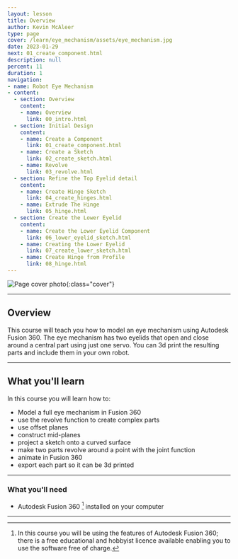 ```yaml
---
layout: lesson
title: Overview
author: Kevin McAleer
type: page
cover: /learn/eye_mechanism/assets/eye_mechanism.jpg
date: 2023-01-29
next: 01_create_component.html
description: null
percent: 11
duration: 1
navigation:
- name: Robot Eye Mechanism
- content:
  - section: Overview
    content:
    - name: Overview
      link: 00_intro.html
  - section: Initial Design
    content:
    - name: Create a Component
      link: 01_create_component.html
    - name: Create a Sketch
      link: 02_create_sketch.html
    - name: Revolve
      link: 03_revolve.html
  - section: Refine the Top Eyelid detail
    content:
    - name: Create Hinge Sketch
      link: 04_create_hinges.html
    - name: Extrude The Hinge
      link: 05_hinge.html
  - section: Create the Lower Eyelid
    content:
    - name: Create the Lower Eyelid Component
      link: 06_lower_eyelid_sketch.html
    - name: Creating the Lower Eyelid
      link: 07_create_lower_sketch.html
    - name: Create Hinge from Profile
      link: 08_hinge.html
---
```



![Page cover photo]({{page.cover}}){:class="cover"}

---

## Overview

This course will teach you how to model an eye mechanism using Autodesk Fusion 360. The eye mechanism has two eyelids that open and close around a central part using just one servo. You can 3d print the resulting parts and include them in your own robot.

---

## What you'll learn

In this course you will learn how to:

* Model a full eye mechanism in Fusion 360
* use the revolve function to create complex parts
* use offset planes
* construct mid-planes
* project a sketch onto a curved surface
* make two parts revolve around a point with the joint function
* animate in Fusion 360
* export each part so it can be 3d printed

---

### What you'll need

* Autodesk Fusion 360 [^1] installed on your computer

[^1]: In this course you will be using the features of Autodesk Fusion 360; there is a free educational and hobbyist licence available enabling you to use the software free of charge.

---
